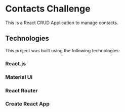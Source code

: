 # Contacts Challenge

This is a React CRUD Application to manage contacts.

## Technologies

This project was built using the following technologies:

### React.js

### Material Ui

### React Router

### Create React App
